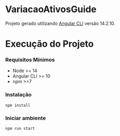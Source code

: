 # VariacaoAtivosGuide

Projeto gerado utilizando [Angular CLI](https://github.com/angular/angular-cli) versão 14.2.10.

# Execução do Projeto
### Requisitos Mínimos
 - Node >= 14
 - Angular CLI >= 10
 - npm >=7

 ### Instalação
 `` npm install ``

 ### Iniciar ambiente
 ``npm run start`` 


